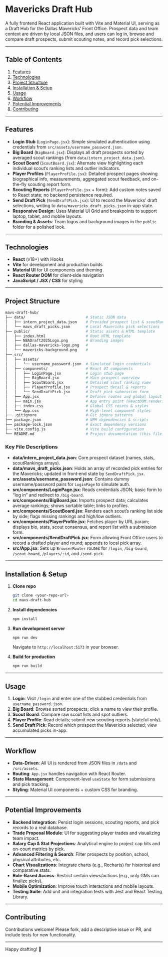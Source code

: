 # Mavericks Draft Hub

A fully frontend React application built with Vite and Material UI, serving as a Draft Hub for the Dallas Mavericks’ Front Office. Prospect data and team context are driven by local JSON files, and users can log in, browse and compare draft prospects, submit scouting notes, and record pick selections.

---

## Table of Contents

1. [Features](#features)
2. [Technologies](#technologies)
3. [Project Structure](#project-structure)
4. [Installation & Setup](#installation--setup)
5. [Usage](#usage)
6. [Workflow](#workflow)
7. [Potential Improvements](#potential-improvements)
8. [Contributing](#contributing)

---

## Features

* **Login Stub** (`LoginPage.jsx`): Simple simulated authentication using credentials from `src/assets/username_password.json`.
* **Big Board** (`BigBoard.jsx`): Displays all draft prospects sorted by averaged scout rankings (from `data/intern_project_data.json`).
* **Scout Board** (`ScoutBoard.jsx`): Alternate view highlighting each individual scout’s ranking lists and outlier indicators.
* **Player Profiles** (`PlayerProfile.jsx`): Detailed prospect pages showing biographical info, measurements, aggregated scout feedback, and on-the-fly scouting report form.
* **Scouting Reports** (`PlayerProfile.jsx` + form): Add custom notes saved to React state; no backend persistence required.
* **Send Draft Pick** (`SendDraftPick.jsx`): UI to record the Mavericks’ draft selections, writing to `data/mavericks_draft_picks.json` in-app state.
* **Responsive Design**: Uses Material UI Grid and breakpoints to support laptop, tablet, and mobile layouts.
* **Branding & Assets**: Team logos and background images in the `public` folder for a polished look.

---

## Technologies

* **React** (v18+) with Hooks
* **Vite** for development and production builds
* **Material UI** for UI components and theming
* **React Router DOM** for client‑side navigation
* **JavaScript / JSX / CSS** for styling

---

## Project Structure

```bash
mavs-draft-hub/
├── data/                           # Static JSON data
│   ├── intern_project_data.json    # Provided prospect list & scoutRankings
│   └── mavs_draft_picks.json       # Local Mavericks pick selections
├── public/                         # Static assets & HTML template
│   ├── index.html                  # Root HTML template
│   ├── NBADraft2025Logo.png        # Branding images
│   ├── dallas-mavericks-logo.png   #
│   └── mavericks-background.png    #
├── src/
│   ├── assets/
│   │   └── username_password.json  # Simulated login credentials
│   ├── components/                 # React UI components
│   │   ├── LoginPage.jsx           # Login stub page
│   │   ├── BigBoard.jsx            # Main prospect overview
│   │   ├── ScoutBoard.jsx          # Detailed scout ranking view
│   │   ├── PlayerProfile.jsx       # Prospect detail & reports
│   │   └── SendDraftPick.jsx       # Draft pick submission form
│   ├── App.jsx                     # Defines routes and global layout
│   ├── main.jsx                    # App entry point (ReactDOM.render)
│   ├── index.css                   # Global CSS resets & styles
│   └── App.css                     # High-level component styles
├── .gitignore                      # Git ignore patterns
├── package.json                    # NPM dependencies & scripts
├── package-lock.json               # Exact dependency versions
├── vite.config.js                  # Vite build configuration
└── README.md                       # Project documentation (this file)
```

### Key File Descriptions

* **data/intern\_project\_data.json**: Core prospect dataset (names, stats, scoutRankings arrays).
* **data/mavs\_draft\_picks.json**: Holds an array of recorded pick entries for the Mavericks; updated in front‑end state by `SendDraftPick.jsx`.
* **src/assets/username\_password.json**: Contains dummy username/password pairs for `LoginPage` to simulate auth.
* **src/components/LoginPage.jsx**: Reads credentials JSON; basic form to “log in” and redirect to `/big-board`.
* **src/components/BigBoard.jsx**: Imports prospect data; calculates average rankings; shows sortable table; links to profiles.
* **src/components/ScoutBoard.jsx**: Renders each scout’s ranking list side by side; flags missing rankings and high/low outliers.
* **src/components/PlayerProfile.jsx**: Fetches player by URL param; displays bio, stats, scout consensus, and report list with a submission form.
* **src/components/SendDraftPick.jsx**: Form allowing Front Office users to record a drafted player and round; appends to local pick array.
* **src/App.jsx**: Sets up `BrowserRouter` routes for `/login`, `/big-board`, `/scout-board`, `/players/:id`, and `/send-pick`.

---

## Installation & Setup

1. **Clone repo**

   ```bash
   git clone <your-repo-url>
   cd mavs-draft-hub
   ```
2. **Install dependencies**

   ```bash
   npm install
   ```
3. **Run development server**

   ```bash
   npm run dev
   ```

   Navigate to `http://localhost:5173` in your browser.
4. **Build for production**

   ```bash
   npm run build
   ```

---

## Usage

1. **Login**: Visit `/login` and enter one of the stubbed credentials from `username_password.json`.
2. **Big Board**: Browse sorted prospects; click a name to view their profile.
3. **Scout Board**: Compare raw scout lists and spot outliers.
4. **Player Profile**: Read details; submit new scouting reports (stateful only).
5. **Send Draft Pick**: Record which prospect the Mavericks selected; view accumulated picks in-app.

---

## Workflow

* **Data-Driven**: All UI is rendered from JSON files in `/data` and `/src/assets`.
* **Routing**: `App.jsx` handles navigation with React Router.
* **State Management**: Component-level `useState` for form submissions and pick tracking.
* **Styling**: Material UI components + custom CSS for branding.

---

## Potential Improvements

* **Backend Integration**: Persist login sessions, scouting reports, and pick records to a real database.
* **Trade Proposal Module**: UI for suggesting player trades and visualizing team impact.
* **Salary Cap & Stat Projections**: Analytical engine to project cap hits and on-court metrics by pick.
* **Advanced Filtering & Search**: Filter prospects by position, school, physical attributes, etc.
* **Chart Visualizations**: Integrate charts (e.g., Recharts) for historical and comparative stats.
* **Role-Based Access**: Restrict certain views/actions (e.g., only GMs can finalize picks).
* **Mobile Optimization**: Improve touch interactions and mobile layouts.
* **Testing Suite**: Add unit and integration tests with Jest and React Testing Library.

---

## Contributing

Contributions welcome! Please fork, add a descriptive issue or PR, and include tests for new functionality.

---

Happy drafting! 🎉
